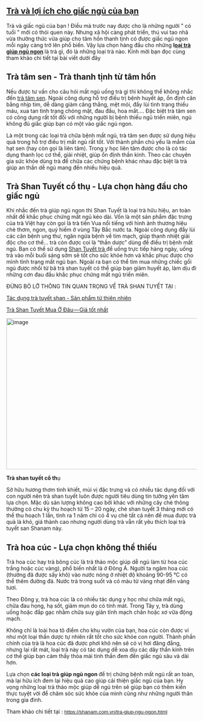 <div class="post-content">
<h2><a href="https://shanamtra.tumblr.com/post/178913728404/tr%C3%A0-v%C3%A0-gi%E1%BA%A5c-ng%E1%BB%A7-c%E1%BB%A7a-b%E1%BA%A1n">Trà và lợi ích cho giấc ngủ của bạn</a></h2>

<div class="body-text">
<p>Trà và giấc ngủ của bạn&nbsp;! Điều mà trước nay được cho là những người &quot; có tuổi &quot; mới có thói quen này. Nhưng xã hội càng phát triển,&nbsp;thú vui tao nhã vừa thưởng thức vừa giúp cho tâm hồn thanh tịnh có được giấc ngủ ngon mỗi ngày càng trở lên phổ biến. Vậy lựa chọn hàng đầu cho những <strong>l<a href="https://shanamtra.tumblr.com/post/178913728404/tr%C3%A0-v%C3%A0-gi%E1%BA%A5c-ng%E1%BB%A7-c%E1%BB%A7a-b%E1%BA%A1n">oại trà giúp ngủ ngon</a> </strong>là trà gì, đó là những loại trà nào. Kính mời bạn đọc cùng tham khảo chi tiết tại bài viết dưới đây</p>

<h2>Trà tâm sen - Trà thanh tịnh từ tâm hồn</h2>

<p>Nếu được tư vấn cho câu hỏi mất ngủ uống trà gì thì không thể không nhắc đến <a href="https://vi.wikipedia.org/wiki/Tr%C3%A0_sen">trà tâm sen</a>. Ngoài công dụng hỗ trợ điều trị bệnh huyết áp, ổn định cân bằng nhịp tim, dễ dàng giảm căng thẳng, mệt mỏi, đẩy lùi tình trạng thiếu máu, xua tan tình trạng chóng mặt, đau đầu, hoa mắt&hellip;. Đặc biệt trà tâm sen có công dụng rất tốt đối với những người bị bệnh thiếu ngủ triền miên, ngủ không đủ giấc giúp bạn có một vào giấc ngủ ngon.</p>

<p>Là một trong các loại trà chữa bệnh mất ngủ, trà tâm sen được sử dụng hiệu quả trong hỗ trợ điều trị mất ngủ rất tốt. Với thành phần chủ yếu là mầm của hạt sen (hay còn gọi là liên tâm). Trong y học liên tâm được cho là có tác dụng thanh lọc cơ thể, giải nhiệt, giúp ổn định thần kinh. Theo các chuyên gia sức khỏe dùng trà để chữa các chứng bệnh khác nhau đặc biệt là trà giúp an thần dễ ngủ mang đến nhiều hiệu quả.</p>

<h2>Trà Shan Tuyết cổ thụ - Lựa chọn hàng đầu cho giấc ngủ</h2>

<p>Khi nhắc đến trà giúp ngủ ngon thì Shan Tuyết là loại trà hữu hiệu, an toàn nhất để khắc phục chứng mất ngủ kéo dài. Vốn là một sản phẩm đặc trưng của trà Việt hay còn gọi là trà tiến Vua nổi tiếng với hình ảnh thương hiệu chè thơm, ngon, quý hiếm ở vùng Tây Bắc nước ta. Ngoài công dụng đẩy lùi các căn bệnh ung thư, ngăn ngừa bệnh về tim mạch, giúp thanh nhiệt giải độc cho cơ thể&hellip; trà còn được coi là &ldquo;thần dược&rdquo; dùng để điều trị bệnh mất ngủ. Bạn có thể sử dụng <a href="https://t.umblr.com/redirect?z=https%3A%2F%2Fshanam.com.vn%2Ftra-shan-tuyet.html&amp;t=YjExZDdlZDM0YmIwY2E0M2QxMGI0MDdhMDY5MDUyOWY2MmQ0NDNhOSxMamNkVEk4NQ%3D%3D&amp;b=t%3AnB0N7axJZFD19W4uC1rANw&amp;p=https%3A%2F%2Fshanamtra.tumblr.com%2Fpost%2F178913728404%2Ftr%C3%A0-v%C3%A0-gi%E1%BA%A5c-ng%E1%BB%A7-c%E1%BB%A7a-b%E1%BA%A1n&amp;m=1">Shan Tuyết trà </a>để uống trực tiếp hàng ngày, uống trà vào mỗi buổi sáng sớm sẽ tốt cho sức khỏe hơn và khắc phục được cho mình tình trạng mất ngủ bạn. Ngoài ra bạn có thể tìm mua những chiếc gối ngủ được nhồi từ bã trà shan tuyết có thể giúp bạn giảm huyết áp, làm dịu đi những cơn đau đầu khắc phục chứng mất ngủ triền miên.</p>

<p>ĐỪNG BỎ LỠ THÔNG TIN QUAN TRỌNG VỀ TRÀ SHAN TUYẾT TẠI :</p>

<p><a href="https://github.com/shanamtra/cong-dung-tra-shan-tuyet.html">Tác dụng trà tuyết shan - Sản phẩm từ thiên nhiên</a></p>

<p><a href="https://www.reddit.com/user/shanamtra/comments/9mfoko/mua_tr%C3%A0_shan_tuy%E1%BA%BFt_%E1%BB%9F_%C4%91%C3%A2u_gi%C3%A1_bao_nhi%C3%AAu/">Trà Shan Tuyết Mua Ở Đâu &mdash; Giá tốt nhất</a></p>

<p><img alt="image" src="https://66.media.tumblr.com/8d4437339812ea84481ba9ddbea71c2e/tumblr_inline_pgdmuu5eN71w8mux7_640.jpg" style="height:400px; width:600px" /></p>

<p><strong>Trà shan tuyết cổ th</strong>ụ</p>

<p>Sở hữu hương thơm tinh khiết, mùi vị đặc trưng và có nhiều tác dụng đối với con người nên trà shan tuyết luôn được người tiêu dùng tin tưởng yên tâm lựa chọn. Mặc dù sản lượng không cao bởi khác với những cây chè thông thường có chu kỳ thu hoạch từ 15 &ndash; 20 ngày, chè shan tuyết 3 tháng mới có thể thu hoạch 1 lần, tính ra 1 năm chỉ có 4 vụ chè tất cả nên để mua được trà quả là khó, giá thành cao nhưng người dùng trà vẫn rất yêu thích loại trà tuyết san Shanam này.</p>

<h2>Trà hoa cúc - Lựa chọn không thể thiếu</h2>

<p>Trà hoa cúc hay trà bông cúc là trà thảo mộc giúp dễ ngủ làm từ hoa cúc trắng hoặc cúc vàng), phổ biến nhất là ở Đông Á. Người ta ngâm hoa cúc (thường đã được sấy khô) vào nước nóng ở nhiệt độ khoảng 90-95 &deg;C có thể thêm đường đá. Nước trà trong suốt và có màu từ vàng nhạt đến vàng tươi.</p>

<p>Theo Đông y, trà hoa cúc là có nhiều tác dụng y học như chữa mất ngủ, chữa đau họng, hạ sốt, giảm mụn do có tính mát. Trong Tây y, trà dùng uống hoặc đắp gạc nhằm chữa suy giãn tĩnh mạch chân hoặc xơ vữa động mạch.</p>

<p>Không chỉ là loài hoa tô điểm cho khu vườn của bạn, hoa cúc còn được ví như một loại thần dược tự nhiên rất tốt cho sức khỏe con người. Thành phần chính của trà là hoa cúc đã được phơi khô nên sẽ có vị hơi đăng đắng, nhưng lại rất mát, loại trà này có tác dụng dễ xoa dịu các dây thần kinh trên cơ thể giúp bạn cảm thấy thỏa mái tinh thần đem đến giấc ngủ sâu và dài hơn.</p>

<p>Lựa chọn <strong>các loại trà giúp ngủ ngon </strong>để trị chứng bệnh mất ngủ rất an toàn, mà lại hữu ích đem lại hiệu quả cao giúp cải thiện giấc ngủ của bạn. Hy vọng những loại trà thảo mộc giúp dễ ngủ trên sẽ giúp bạn có thêm kiến thực tuyệt vời để chăm sóc sức khỏe của mình cũng như những người thân trong gia đình.</p>

<p>Tham khảo chi tiết tại :&nbsp;<span style="color:rgb(17, 85, 204); font-family:arial; font-size:10pt"><a class="in-cell-link" href="https://shanam.com.vn/tra-giup-ngu-ngon.html" target="_blank">https://shanam.com.vn/tra-giup-ngu-ngon.html</a></span><br />
&nbsp;</p>
</div>
</div>
